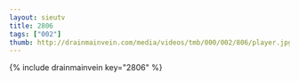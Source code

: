 ```yaml
--- 
layout: sieutv
title: 2806
tags: ["002"]
thumb: http://drainmainvein.com/media/videos/tmb/000/002/806/player.jpg
---
```

{% include drainmainvein key="2806" %} 

